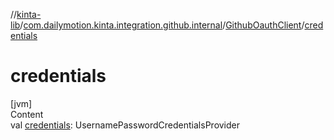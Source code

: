 //[kinta-lib](../../../index.md)/[com.dailymotion.kinta.integration.github.internal](../index.md)/[GithubOauthClient](index.md)/[credentials](credentials.md)



# credentials  
[jvm]  
Content  
val [credentials](credentials.md): UsernamePasswordCredentialsProvider  



